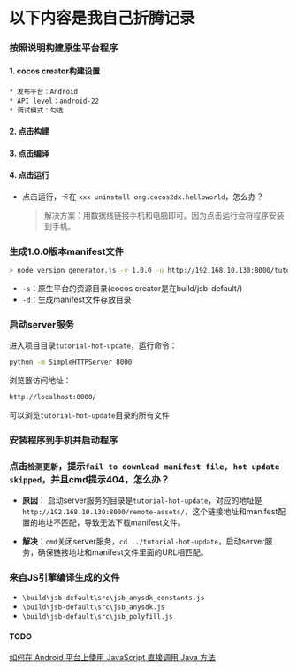 # 以下内容是我自己折腾记录

### 按照说明构建原生平台程序

#### 1. cocos creator构建设置
    * 发布平台：Android
    * API level：android-22
    * 调试模式：勾选

#### 2. 点击构建

#### 3. 点击编译

#### 4. 点击运行
  * 点击运行，卡在 `xxx uninstall org.cocos2dx.helloworld`，怎么办？
    > 解决方案：用数据线链接手机和电脑即可。因为点击运行会将程序安装到手机。
    

### 生成1.0.0版本manifest文件

```bash
> node version_generator.js -v 1.0.0 -u http://192.168.10.130:8000/tutorial-hot-update/remote-assets/ -s build/jsb-default/ -d assets/
```
- `-s`：原生平台的资源目录(cocos creator是在build/jsb-default/)
- `-d`：生成manifest文件存放目录

### 启动server服务
进入项目目录`tutorial-hot-update`，运行命令：
```bash
python -m SimpleHTTPServer 8000
```

浏览器访问地址：
```bash
http://localhost:8000/
```
可以浏览`tutorial-hot-update`目录的所有文件

### 安装程序到手机并启动程序

### 点击`检测更新`，提示`fail to download manifest file, hot update skipped`，并且cmd提示404，怎么办？
* **原因**：
启动server服务的目录是`tutorial-hot-update`，对应的地址是`http://192.168.10.130:8000/remote-assets/`，这个链接地址和manifest配置的地址不匹配，导致无法下载manifest文件。

* **解决**：`cmd`关闭server服务，`cd ../tutorial-hot-update`，启动server服务，确保链接地址和manifest文件里面的URL相匹配。


### 来自JS引擎编译生成的文件

* `\build\jsb-default\src\jsb_anysdk_constants.js`
* `\build\jsb-default\src\jsb_anysdk.js`
* `\build\jsb-default\src\jsb_polyfill.js`


#### TODO 

[如何在 Android 平台上使用 JavaScript 直接调用 Java 方法](http://www.cocos.com/docs/creator/advanced-topics/java-reflection.html)